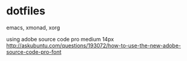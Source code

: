 # dotfiles
emacs, xmonad, xorg

using adobe source code pro medium 14px
http://askubuntu.com/questions/193072/how-to-use-the-new-adobe-source-code-pro-font
